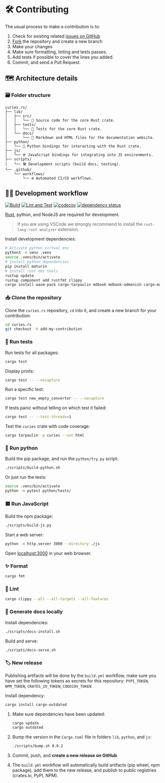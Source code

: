 # 🛠️ Contributing

The usual process to make a contribution is to:

1. Check for existing related [issues on GitHub](https://github.com/biopragmatics/curies.rs/issues)
2. [Fork](https://github.com/biopragmatics/curies.rs/fork) the repository and create a new branch
3. Make your changes
4. Make sure formatting, linting and tests passes.
5. Add tests if possible to cover the lines you added.
6. Commit, and send a Pull Request.

## ️🗺️ Architecture details

### 🗃️ Folder structure

```
curies.rs/
├── lib/
│   ├── src/
│   │   └── 🦀 Source code for the core Rust crate.
│   ├── tests/
│   │   └── 🧪 Tests for the core Rust crate.
│   └── docs/
│       └── 📖 Markdown and HTML files for the documentation website.
├── python/
│   └── 🐍 Python bindings for interacting with the Rust crate.
├── js/
│   └── 🌐 JavaScript bindings for integrating into JS environments.
├── scripts/
│   └── 🛠️ Development scripts (build docs, testing).
└── .github/
    └── workflows/
        └── ⚙️ Automated CI/CD workflows.
```

## 🧑‍💻 Development workflow

[![Build](https://github.com/biopragmatics/curies.rs/actions/workflows/build.yml/badge.svg)](https://github.com/biopragmatics/curies.rs/actions/workflows/build.yml) [![Lint and Test](https://github.com/biopragmatics/curies.rs/actions/workflows/test.yml/badge.svg)](https://github.com/biopragmatics/curies.rs/actions/workflows/test.yml) [![codecov](https://codecov.io/gh/biopragmatics/curies.rs/graph/badge.svg?token=BF15PSO6GN)](https://codecov.io/gh/biopragmatics/curies.rs) [![dependency status](https://deps.rs/repo/github/biopragmatics/curies.rs/status.svg)](https://deps.rs/repo/github/biopragmatics/curies.rs)

[Rust](https://www.rust-lang.org/tools/install), python, and NodeJS are required for development.

> If you are using VSCode we strongly recommend to install the `rust-lang.rust-analyzer` extension.

Install development dependencies:

```bash
# Activate python virtual env
python3 -m venv .venv
source .venv/bin/activate
# Install python dependencies
pip install maturin
# Install rust dev tools
rustup update
rustup component add rustfmt clippy
cargo install wasm-pack cargo-tarpaulin mdbook mdbook-admonish cargo-make
```

### 📥️ Clone the repository

Clone the `curies.rs` repository, `cd` into it, and create a new branch for your contribution:

```bash
cd curies.rs
git checkout -b add-my-contribution
```

###  🧪 Run tests

Run tests for all packages:

```bash
cargo test
```

Display prints:

```bash
cargo test -- --nocapture
```

Run a specific test:

```bash
cargo test new_empty_converter -- --nocapture
```

If tests panic without telling on which test it failed:

```bash
cargo test -- --test-threads=1
```

Test the `curies` crate with code coverage:

```bash
cargo tarpaulin -p curies --out html
```

### 🐍 Run python

Build the pip package, and run the `python/try.py` script:

```bash
./scripts/build-python.sh
```

Or just run the tests:

```bash
source .venv/bin/activate
python -m pytest python/tests/
```

### 🟨 Run JavaScript

Build the npm package:

```bash
./scripts/build-js.py
```

Start a web server:

```bash
python -m http.server 3000 --directory ./js
```

Open [localhost:3000](http://localhost:3000) in your web browser.

### ✨ Format

```bash
cargo fmt
```

### 🧹 Lint

```bash
cargo clippy --all --all-targets --all-features
```

### 📖 Generate docs locally

Install dependencies:

```bash
./scripts/docs-install.sh
```

Build and serve:

```bash
./scripts/docs-serve.sh
```

### 🏷️ New release

Publishing artifacts will be done by the `build.yml` workflow, make sure you have set the following tokens as secrets for this repository: `PYPI_TOKEN`, `NPM_TOKEN`, `CRATES_IO_TOKEN`, `CODECOV_TOKEN`

Install dependency:

```bash
cargo install cargo-outdated
```

1. Make sure dependencies have been updated:

   ```bash
   cargo update
   cargo outdated
   ```

2. Bump the version in the `Cargo.toml` file in folders `lib`, `python`, and `js`:

   ```bash
   ./scripts/bump.sh 0.0.2
   ```

3. Commit, push, and **create a new release on GitHub**.

4. The `build.yml` workflow will automatically build artifacts (pip wheel, npm package), add them to the new release, and publish to public registries (crates.io, PyPI, NPM).
